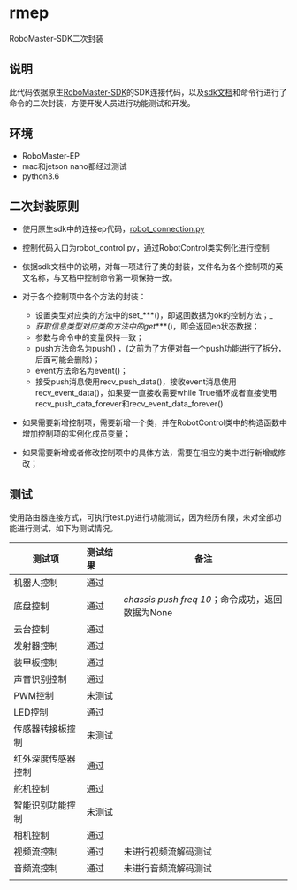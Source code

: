 # rmep
RoboMaster-SDK二次封装

## 说明

此代码依据原生[RoboMaster-SDK](https://github.com/dji-sdk/RoboMaster-SDK)的SDK连接代码，以及[sdk文档](https://github.com/dji-sdk/RoboMaster-SDK)和命令行进行了命令的二次封装，方便开发人员进行功能测试和开发。

## 环境

- RoboMaster-EP
- mac和jetson nano都经过测试
- python3.6

## 二次封装原则

- 使用原生sdk中的连接ep代码，[robot_connection.py](https://github.com/dji-sdk/RoboMaster-SDK/blob/master/sample_code/RoboMasterEP/connection/network/robot_connection.py)

- 控制代码入口为robot_control.py，通过RobotControl类实例化进行控制
- 依据sdk文档中的说明，对每一项进行了类的封装，文件名为各个控制项的英文名称，与文档中控制命令第一项保持一致。
- 对于各个控制项中各个方法的封装：
  - 设置类型对应类的方法中的set_***()，即返回数据为ok的控制方法；_
  - _获取信息类型对应类的方法中的get_***()，即会返回ep状态数据；
  - 参数与命令中的变量保持一致；
  - push方法命名为push() ，(之前为了方便对每一个push功能进行了拆分，后面可能会删除)；
  - event方法命名为event()；
  - 接受push消息使用recv_push_data()，接收event消息使用recv_event_data()，如果要一直接收需要while True循环或者直接使用recv_push_data_forever和recv_event_data_forever()

- 如果需要新增控制项，需要新增一个类，并在RobotControl类中的构造函数中增加控制项的实例化成员变量；
- 如果需要新增或者修改控制项中的具体方法，需要在相应的类中进行新增或修改；

## 测试

使用路由器连接方式，可执行test.py进行功能测试，因为经历有限，未对全部功能进行测试，如下为测试情况。

| 测试项             | 测试结果 | 备注                                             |
| ------------------ | :------- | ------------------------------------------------ |
| 机器人控制         | 通过     |                                                  |
| 底盘控制           | 通过     | *chassis push freq 10*；命令成功，返回数据为None |
| 云台控制           | 通过     |                                                  |
| 发射器控制         | 通过     |                                                  |
| 装甲板控制         | 通过     |                                                  |
| 声音识别控制       | 通过     |                                                  |
| PWM控制            | 未测试   |                                                  |
| LED控制            | 通过     |                                                  |
| 传感器转接板控制   | 未测试   |                                                  |
| 红外深度传感器控制 | 通过     |                                                  |
| 舵机控制           | 通过     |                                                  |
| 智能识别功能控制   | 未测试   |                                                  |
| 相机控制           | 通过     |                                                  |
| 视频流控制         | 通过     | 未进行视频流解码测试                             |
| 音频流控制         | 通过     | 未进行音频流解码测试                             |
|                    |          |                                                  |

